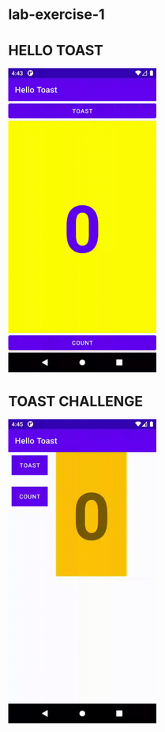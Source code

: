 # lab-exercise-1

# HELLO TOAST
<img width="300" src = "LAB1/Hellotoast/hellotoast.gif"/>

# TOAST CHALLENGE
<img width="300" src = "LAB1/Hellotoast.challenge/toastchallenge.gif"/>
